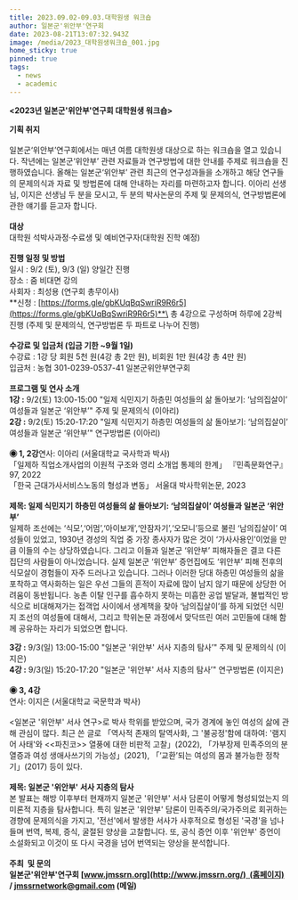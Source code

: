 ```yaml
---
title: 2023.09.02-09.03.대학원생 워크숍
author: 일본군'위안부'연구회
date: 2023-08-21T13:07:32.943Z
image: /media/2023_대학원생워크숍_001.jpg
home_sticky: true
pinned: true
tags:
  - news
  - academic
---
```

**<2023년 일본군'위안부'연구회 대학원생 워크숍>**

**기획 취지**\
\
일본군‘위안부’연구회에서는 매년 여름 대학원생 대상으로 하는 워크숍을 열고 있습니다. 작년에는 일본군‘위안부’ 관련 자료들과 연구방법에 대한 안내를 주제로 워크숍을 진행하였습니다. 올해는 일본군‘위안부’ 관련 최근의 연구성과들을 소개하고 해당 연구들의 문제의식과 자료 및 방법론에 대해 안내하는 자리를 마련하고자 합니다. 이아리 선생님, 이지은 선생님 두 분을 모시고, 두 분의 박사논문의 주제 및 문제의식, 연구방법론에 관한 얘기를 듣고자 합니다.\
\
**대상**\
대학원 석박사과정·수료생 및 예비연구자(대학원 진학 예정)\
\
**진행 일정 및 방법**\
일시 : 9/2 (토), 9/3 (일) 양일간 진행\
장소 : 줌 비대면 강의\
사회자 : 최성용 (연구회 총무이사)\
**신청 : [https://forms.gle/​gbKUqBqSwriR9R6r5](https://forms.gle/gbKUqBqSwriR9R6r5)**\
총 4강으로 구성하며 하루에 2강씩 진행 (주제 및 문제의식, 연구방법론 두 파트로 나누어 진행)\
\
**수강료 및 입금처 (입금 기한 ~9월 1일)**  \
수강료 : 1강 당 회원 5천 원(4강 총 2만 원), 비회원 1만 원(4강 총 4만 원)\
입금처 : 농협 301-0239-0537-41 일본군위안부연구회\
\
**프로그램 및 연사 소개**\
**1강 :** 9/2(토) 13:00-15:00 "일제 식민지기 하층민 여성들의 삶 돌아보기: ‘남의집살이’ 여성들과 일본군 ‘위안부’" 주제 및 문제의식 (이아리)\
**2강 :** 9/2(토) 15:20-17:20 "일제 식민지기 하층민 여성들의 삶 돌아보기: ‘남의집살이’ 여성들과 일본군 ‘위안부’" 연구방법론 (이아리)\
\
**◉ 1, 2강**연사: 이아리 (서울대학교 국사학과 박사)\
「일제하 직업소개사업의 이원적 구조와 영리 소개업 통제의 한계」 『민족문화연구』97, 2022\
「한국 근대가사서비스노동의 형성과 변동」 서울대 박사학위논문, 2023\
\
**제목: 일제 식민지기 하층민 여성들의 삶 돌아보기: ‘남의집살이’ 여성들과 일본군 ‘위안부’**\
일제하 조선에는 ‘식모’,‘어멈’,‘아이보개’,‘안잠자기’,‘오모니’​등으로 불린 ‘남의집살이’ 여성들이 있었고, 1930년 경성의 직업 중 가장 종사자가 많은 것이 ‘가사사용인’이었을 만큼 이들의 수는 상당하였습니다. 그리고 이들과 일본군 ‘위안부’ 피해자들은 결코 다른 집단의 사람들이 아니었습니다. 실제 일본군 ‘위안부’ 증언집에도 ‘위안부’ 피해 전후의 식모살이 경험들이 자주 드러나고 있습니다. 그러나 이러한 당대 하층민 여성들의 삶을 포착하고 역사화하는 일은 우선 그들의 흔적이 자료에 많이 남지 않기 때문에 상당한 어려움이 동반됩니다. 농촌 이탈 인구를 흡수하지 못하는 미흡한 공업 발달과, 불법적인 방식으로 비대해져가는 접객업 사이에서 생계책을 찾아 ‘남의집살이’를 하게 되었던 식민지 조선의 여성들에 대해서, 그리고 학위논문 과정에서 맞닥뜨린 여러 고민들에 대해 함께 공유하는 자리가 되었으면 합니다.

**3강 :** 9/3(일) 13:00-15:00 "일본군 '위안부' 서사 지층의 탐사’" 주제 및 문제의식 (이지은)  \
**4강 :** 9/3(일) 15:20-17:20 "일본군 '위안부' 서사 지층의 탐사’" 연구방법론 (이지은)\
\
**◉ 3, 4강**\
연사: 이지은 (서울대학교 국문학과 박사)\
\
<일본군 '위안부' 서사 연구>로 박사 학위를 받았으며, 국가 경계에 놓인 여성의 삶에 관해 관심이 많다. 최근 쓴 글로 「역사적 존재의 탈역사화, 그 '불공정'함에 대하여: '램지어 사태'와 <<파친코>> 열풍에 대한 비판적 고찰」(2022), 「가부장제 민족주의의 분열증과 여성 생애사쓰기의 가능성」(2021), 「‘교환’되는 여성의 몸과 불가능한 정착기」(2017) 등이 있다.\
\
**제목: 일본군 '위안부' 서사 지층의 탐사**\
본 발표는 해방 이후부터 현재까지 일본군 '위안부' 서사 담론이 어떻게 형성되었는지 의미론적 지층을 탐사합니다. 특히 일본군 '위안부' 담론이 민족주의/국가주의로 회귀하는 경향에 문제의식을 가지고, '전선'에서 발생한 서사가 사후적으로 형성된 '국경'을 넘나들며 번역, 복제, 증식, 굴절된 양상을 고찰합니다. 또, 공식 증언 이후 '위안부' 증언이 소설화되고 이것이 또 다시 국경을 넘어 번역되는 양상을 분석합니다.  \
\
**주최  및 문의\
일본군'위안부'연구회 [www.jmssrn.org](http://www.jmssrn.org/)  (홈페이지) / [jmssrnetwork@gmail.com](mailto:jmssrnetwork@gmail.com) (메일)**